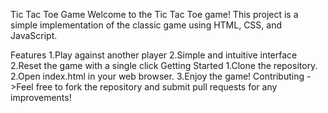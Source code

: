 Tic Tac Toe Game
Welcome to the Tic Tac Toe game! This project is a simple implementation of the classic game using HTML, CSS, and JavaScript.

Features
1.Play against another player
2.Simple and intuitive interface
2.Reset the game with a single click
Getting Started
1.Clone the repository.
2.Open index.html in your web browser.
3.Enjoy the game!
Contributing
->Feel free to fork the repository and submit pull requests for any improvements!

